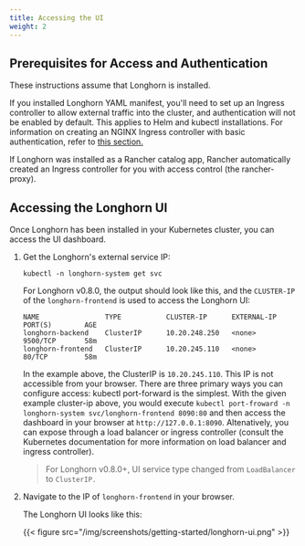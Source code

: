 ```yaml
---
title: Accessing the UI
weight: 2
---
```


## Prerequisites for Access and Authentication

These instructions assume that Longhorn is installed.

If you installed Longhorn YAML manifest, you'll need to set up an Ingress controller to allow external traffic into the cluster, and authentication will not be enabled by default. This applies to Helm and kubectl installations. For information on creating an NGINX Ingress controller with basic authentication, refer to [this section.](./longhorn-ingress)

If Longhorn was installed as a Rancher catalog app, Rancher automatically created an Ingress controller for you with access control (the rancher-proxy).

## Accessing the Longhorn UI

Once Longhorn has been installed in your Kubernetes cluster, you can access the UI dashboard.

1. Get the Longhorn's external service IP:

    ```shell
    kubectl -n longhorn-system get svc
    ```

    For Longhorn v0.8.0, the output should look like this, and the `CLUSTER-IP` of the `longhorn-frontend` is used to access the Longhorn UI:

    ```shell
    NAME                TYPE           CLUSTER-IP      EXTERNAL-IP      PORT(S)        AGE
    longhorn-backend    ClusterIP      10.20.248.250   <none>           9500/TCP       58m
    longhorn-frontend   ClusterIP      10.20.245.110   <none>           80/TCP         58m

    ```

    In the example above, the ClusterIP is `10.20.245.110`. This IP is not accessible from your browser. There are three primary ways you can configure access: kubectl port-forward is the simplest. With the given example cluster-ip above, you would execute ```kubectl port-froward -n longhorn-system svc/longhorn-frontend 8090:80``` and then access the dashboard in your browser at ```http://127.0.0.1:8090```. Altenatively, you can expose through a load balancer or ingress controller (consult the Kubernetes documentation for more information on load balancer and ingress controller).
    
    > For Longhorn v0.8.0+, UI service type changed from `LoadBalancer` to `ClusterIP.`

2. Navigate to the IP of `longhorn-frontend` in your browser.

    The Longhorn UI looks like this:

    {{< figure src="/img/screenshots/getting-started/longhorn-ui.png" >}}
